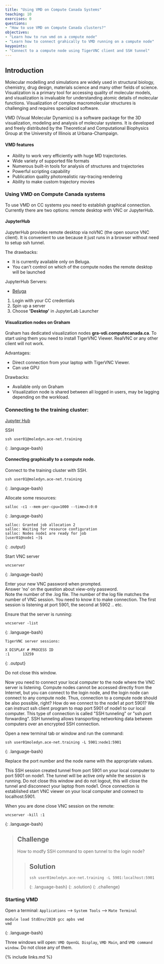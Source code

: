 ```yaml
---
title: "Using VMD on Compute Canada Systems"
teaching: 10
exercises: 0
questions:
- "How to use VMD on Compute Canada clusters?"
objectives:
- "Learn how to run vmd on a compute node"   
- "Learn how to connect grahically to VMD running on a compute node"
keypoints:
- "Connect to a compute node using TigerVNC client and SSH tunnel"
---
```


## Introduction
Molecular modelling and simulations are widely used in structural biology, chemistry, drug design, materials science and many other fields of science. Visualization is a primary tool for accessing quality of molecular models, and visualization is invaluable for understanding atomic details of molecular functions. Visualization of complex macromolecular structures is challenging and requires specialized software.

VMD (Visual Molecular Dynamics) is a software package for the 3D visualization, modeling and analysis of molecular systems. It is developed and freely distributed by the Theoretical and Computational Biophysics Group at the University of Illinois at Urbana-Champaign.

#### VMD features
- Ability to work very efficiently with huge MD trajectories.
- Wide variety of supported file formats
- Numerous built-in tools for analysis of structures and trajectories
- Powerful scripting capability
- Publication quality photorealistic ray-tracing rendering
- Ability to make custom trajectory movies

### Using VMD on Compute Canada systems
To use VMD on CC systems you need to establish graphical connection. Currently there are two options: remote desktop with VNC or JupyterHub.

#### JupyterHub 
JupyterHub provides remote desktop via noVNC (the open source VNC client). It is convenient to use because it just runs in a browser without need to setup ssh tunnel. 

The drawbacks:
- It is currently available only on Beluga.
- You can't control on which of the compute nodes the remote desktop will be launched 

JupyterHub Servers:
- [Beluga](https://jupyterhub.beluga.calculcanada.ca/hub/login)

1. Login with your CC credentials
2. Spin up a server
3. Choose **'Desktop'** in JupyterLab Launcher

#### Visualization nodes on Graham
Graham has dedicated visualization nodes **gra-vdi.computecanada.ca**. To start using them you need to install TigerVNC Viewer. RealVNC or any other client will not work.  

Advantages:
- Direct connection from your laptop with TigerVNC Viewer.
- Can use GPU    

Drawbacks:
- Available only on Graham
- Visualization node is shared between all logged in users, may be lagging depending on the workload.

### Connecting to the training cluster:

[Jupyter Hub](http://jupyter.moledyn.ace-net.training)   

SSH
~~~
ssh user01@moledyn.ace-net.training
~~~
{: .language-bash}

#### Connecting graphically to a compute node. 
Connect to the training cluster with SSH.  
~~~
ssh user01@moledyn.ace-net.training
~~~
{: .language-bash}

Allocate some resources:
~~~
salloc -c1 --mem-per-cpu=1000 --time=3:0:0
~~~
{: .language-bash}
~~~
salloc: Granted job allocation 2
salloc: Waiting for resource configuration
salloc: Nodes node1 are ready for job
[user01@node1 ~]$ 
~~~
{: .output}

Start VNC server
~~~
vncserver
~~~
{: .language-bash}

Enter your new VNC password when prompted.  
Answer 'no' on the question about view-only password.  
Note the number of the .log file. The number of the log file matches the number of VNC session. You need to know it to make connection. The first session is listening at port  5901, the second at 5902 .. etc.

Ensure that the server is running:
~~~
vncserver -list
~~~
{: .language-bash}
~~~
TigerVNC server sessions:

X DISPLAY #	PROCESS ID
:1		13259
~~~
{: .output}

Do not close this window.

Now you need to connect your local computer to the node where the VNC server is listening. Compute nodes cannot be accessed directly from the Internet, but you can connect to the login node, and the login node can connect to any compute node. Thus, connection to a compute node should be also possible, right? How do we connect to the node1 at port 5901? We can instruct ssh client program to map port 5901 of node1 to our local computer. This type of connection is called "SSH tunneling" or "ssh port forwarding". SSH tunneling allows transporting networking data between computers over an encrypted SSH connection.

Open a new terminal tab or window and run the command:
~~~
ssh user01moledyn.ace-net.training -L 5901:node1:5901
~~~
{: .language-bash}

Replace the port number and the node name with the appropriate values.

This SSH session created tunnel from port 5901 on your local computer to  port 5901 on node1. The tunnel will be active only while the session is running. Do not close this window and do not logout, this will close the tunnel and disconnect your laptop from node1. Once connection is established start VNC viewer on your local computer and connect to localhost:5901.

When you are done close VNC session on the remote:
~~~
vncserver -kill :1
~~~
{: .language-bash}

>## Challenge
> How to modfy SSH command to open tunnel to the login node?
>> ## Solution
>> ~~~
>> ssh user01moledyn.ace-net.training -L 5901:localhost:5901
>> ~~~
>> {: .language-bash}
> {: .solution}
{: .challenge}

### Starting VMD
Open a terminal: 
`Applications` --> `System Tools` --> `Mate Terminal`
~~~
module load StdEnv/2020 gcc apbs vmd
vmd
~~~
{: .language-bash}

Three windows will open: `VMD OpenGL Display`, `VMD Main`, and `VMD command window`. Do not close any of them.

{% include links.md %}
